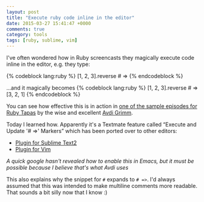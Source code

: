 ```yaml
---
layout: post
title: "Execute ruby code inline in the editor"
date: 2015-03-27 15:41:47 +0000
comments: true
category: tools
tags: [ruby, sublime, vim]
---
```


I've often wondered how in Ruby screencasts they magically execute code inline
in the editor, e.g. they type:

{% codeblock lang:ruby %}
[1, 2, 3].reverse # =>
{% endcodeblock %}

...and it magically becomes
{% codeblock lang:ruby %}
[1, 2, 3].reverse # => [3, 2, 1]
{% endcodeblock %}

You can see how effective this is in action in
[one of the sample episodes for Ruby Tapas](http://www.rubytapas.com/episodes/11-Method-and-Message)
by the wise and excellent [Avdi Grimm](http://about.avdi.org/).

Today I learned how. Apparently it's a Textmate feature called “Execute and
Update '# =>' Markers” which has been ported over to other editors:

* [Plugin for Sublime Text2](https://github.com/mmims/sublime-text-2-ruby-markers)
* [Plugin for Vim](https://github.com/t9md/vim-ruby-xmpfilter)

_A quick google hasn't revealed how to enable this in Emacs, but it must be
possible because I believe that's what Avdi uses_

This also explains why the snippet for `#` expands to `# =>`. I'd always
assumed that this was intended to make multiline comments more readable. That
sounds a bit silly now that I know :)
